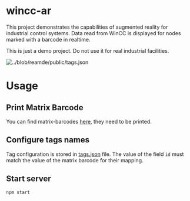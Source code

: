 # wincc-ar
This project demonstrates the capabilities of augmented reality for industrial control systems. Data read from WinCC is displayed for nodes marked with a barcode in realtime. 

This is just a demo project. Do not use it for real industrial facilities. 

![../blob/reamde/public/tags.json](demo.gif)

# Usage
## Print Matrix Barcode
You can find matrix-barcodes [here](https://github.com/artoolkit/artoolkit5/tree/master/doc/patterns/Matrix%20code%203x3%20(72dpi)), they need to be printed.

## Configure tags names
Tag configuration is stored in [tags.json](../master/public/tags.json) file. The value of the field `id` must match the value of the matrix barcode for their mapping.

## Start server
```
npm start
```